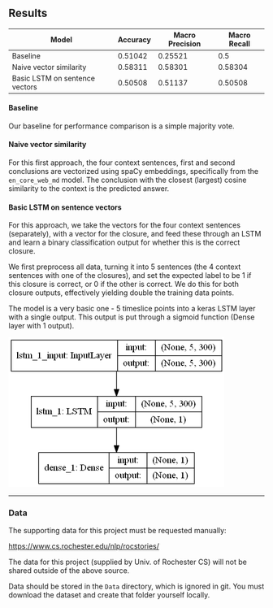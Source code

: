 ## Results

| Model | Accuracy | Macro Precision | Macro Recall |
| --- | --- | --- | --- |
| Baseline | 0.51042 | 0.25521 | 0.5 |
| Naive vector similarity | 0.58311 | 0.58301 | 0.58304 |
| Basic LSTM on sentence vectors | 0.50508 | 0.51137 | 0.50508 |

#### Baseline

Our baseline for performance comparison is a simple majority vote.

#### Naive vector similarity

For this first approach, the four context sentences, first and second conclusions are vectorized using spaCy embeddings, specifically from the `en_core_web_md` model.  The conclusion with the closest (largest) cosine similarity to the context is the predicted answer. 


#### Basic LSTM on sentence vectors

For this approach, we take the vectors for the four context sentences (separately), with a vector for the closure, and feed these through an LSTM and learn a binary classification output for whether this is the correct closure.

We first preprocess all data, turning it into 5 sentences (the 4 context sentences with one of the closures), and set the expected label to be 1 if this closure is correct, or 0 if the other is correct.  We do this for both closure outputs, effectively yielding double the training data points.

The model is a very basic one - 5 timeslice points into a keras LSTM layer with a single output.  This output is put through a sigmoid function (Dense layer with 1 output).

![Basic LSTM model](lstm/basic_model.png)

 ---
### Data

The supporting data for this project must be requested manually:

https://www.cs.rochester.edu/nlp/rocstories/

The data for this project (supplied by Univ. of Rochester CS) will not be shared outside of the above source.

Data should be stored in the `Data` directory, which is ignored in git.  You must download the dataset and create that folder yourself locally.